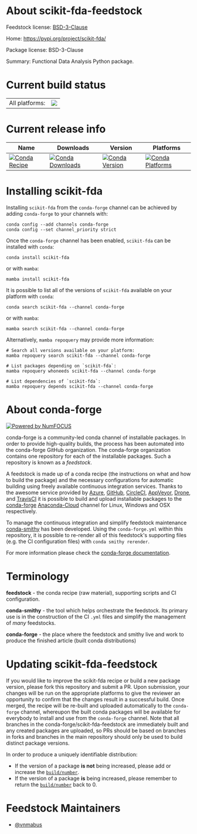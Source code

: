 About scikit-fda-feedstock
==========================

Feedstock license: [BSD-3-Clause](https://github.com/conda-forge/scikit-fda-feedstock/blob/main/LICENSE.txt)

Home: https://pypi.org/project/scikit-fda/

Package license: BSD-3-Clause

Summary: Functional Data Analysis Python package.

Current build status
====================


<table><tr><td>All platforms:</td>
    <td>
      <a href="https://dev.azure.com/conda-forge/feedstock-builds/_build/latest?definitionId=18554&branchName=main">
        <img src="https://dev.azure.com/conda-forge/feedstock-builds/_apis/build/status/scikit-fda-feedstock?branchName=main">
      </a>
    </td>
  </tr>
</table>

Current release info
====================

| Name | Downloads | Version | Platforms |
| --- | --- | --- | --- |
| [![Conda Recipe](https://img.shields.io/badge/recipe-scikit--fda-green.svg)](https://anaconda.org/conda-forge/scikit-fda) | [![Conda Downloads](https://img.shields.io/conda/dn/conda-forge/scikit-fda.svg)](https://anaconda.org/conda-forge/scikit-fda) | [![Conda Version](https://img.shields.io/conda/vn/conda-forge/scikit-fda.svg)](https://anaconda.org/conda-forge/scikit-fda) | [![Conda Platforms](https://img.shields.io/conda/pn/conda-forge/scikit-fda.svg)](https://anaconda.org/conda-forge/scikit-fda) |

Installing scikit-fda
=====================

Installing `scikit-fda` from the `conda-forge` channel can be achieved by adding `conda-forge` to your channels with:

```
conda config --add channels conda-forge
conda config --set channel_priority strict
```

Once the `conda-forge` channel has been enabled, `scikit-fda` can be installed with `conda`:

```
conda install scikit-fda
```

or with `mamba`:

```
mamba install scikit-fda
```

It is possible to list all of the versions of `scikit-fda` available on your platform with `conda`:

```
conda search scikit-fda --channel conda-forge
```

or with `mamba`:

```
mamba search scikit-fda --channel conda-forge
```

Alternatively, `mamba repoquery` may provide more information:

```
# Search all versions available on your platform:
mamba repoquery search scikit-fda --channel conda-forge

# List packages depending on `scikit-fda`:
mamba repoquery whoneeds scikit-fda --channel conda-forge

# List dependencies of `scikit-fda`:
mamba repoquery depends scikit-fda --channel conda-forge
```


About conda-forge
=================

[![Powered by
NumFOCUS](https://img.shields.io/badge/powered%20by-NumFOCUS-orange.svg?style=flat&colorA=E1523D&colorB=007D8A)](https://numfocus.org)

conda-forge is a community-led conda channel of installable packages.
In order to provide high-quality builds, the process has been automated into the
conda-forge GitHub organization. The conda-forge organization contains one repository
for each of the installable packages. Such a repository is known as a *feedstock*.

A feedstock is made up of a conda recipe (the instructions on what and how to build
the package) and the necessary configurations for automatic building using freely
available continuous integration services. Thanks to the awesome service provided by
[Azure](https://azure.microsoft.com/en-us/services/devops/), [GitHub](https://github.com/),
[CircleCI](https://circleci.com/), [AppVeyor](https://www.appveyor.com/),
[Drone](https://cloud.drone.io/welcome), and [TravisCI](https://travis-ci.com/)
it is possible to build and upload installable packages to the
[conda-forge](https://anaconda.org/conda-forge) [Anaconda-Cloud](https://anaconda.org/)
channel for Linux, Windows and OSX respectively.

To manage the continuous integration and simplify feedstock maintenance
[conda-smithy](https://github.com/conda-forge/conda-smithy) has been developed.
Using the ``conda-forge.yml`` within this repository, it is possible to re-render all of
this feedstock's supporting files (e.g. the CI configuration files) with ``conda smithy rerender``.

For more information please check the [conda-forge documentation](https://conda-forge.org/docs/).

Terminology
===========

**feedstock** - the conda recipe (raw material), supporting scripts and CI configuration.

**conda-smithy** - the tool which helps orchestrate the feedstock.
                   Its primary use is in the construction of the CI ``.yml`` files
                   and simplify the management of *many* feedstocks.

**conda-forge** - the place where the feedstock and smithy live and work to
                  produce the finished article (built conda distributions)


Updating scikit-fda-feedstock
=============================

If you would like to improve the scikit-fda recipe or build a new
package version, please fork this repository and submit a PR. Upon submission,
your changes will be run on the appropriate platforms to give the reviewer an
opportunity to confirm that the changes result in a successful build. Once
merged, the recipe will be re-built and uploaded automatically to the
`conda-forge` channel, whereupon the built conda packages will be available for
everybody to install and use from the `conda-forge` channel.
Note that all branches in the conda-forge/scikit-fda-feedstock are
immediately built and any created packages are uploaded, so PRs should be based
on branches in forks and branches in the main repository should only be used to
build distinct package versions.

In order to produce a uniquely identifiable distribution:
 * If the version of a package **is not** being increased, please add or increase
   the [``build/number``](https://docs.conda.io/projects/conda-build/en/latest/resources/define-metadata.html#build-number-and-string).
 * If the version of a package **is** being increased, please remember to return
   the [``build/number``](https://docs.conda.io/projects/conda-build/en/latest/resources/define-metadata.html#build-number-and-string)
   back to 0.

Feedstock Maintainers
=====================

* [@vnmabus](https://github.com/vnmabus/)

